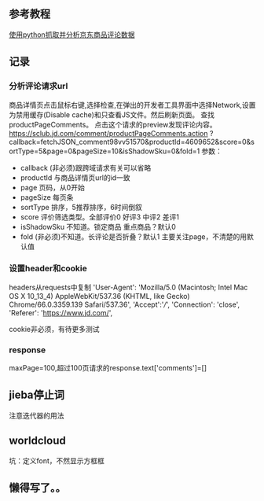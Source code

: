 ## 参考教程
[使用python抓取并分析京东商品评论数据](https://www.aliyun.com/jiaocheng/444329.html)

## 记录
### 分析评论请求url
商品详情页点击鼠标右键,选择检查,在弹出的开发者工具界面中选择Network,设置为禁用缓存(Disable cache)和只查看JS文件。然后刷新页面。
查找productPageComments。  点击这个请求的preview发现评论内容。  
https://sclub.jd.com/comment/productPageComments.action
?callback=fetchJSON_comment98vv51570&productId=4609652&score=0&sortType=5&page=0&pageSize=10&isShadowSku=0&fold=1
参数：
- callback (非必须)跟跨域请求有关可以省略
- productId 与商品详情页url的id一致
- page 页码，从0开始
- pageSize 每页条
- sortType 排序，5推荐排序，6时间倒叙
- score 评价筛选类型。全部评价0 好评3 中评2 差评1
- isShadowSku 不知道。锁定商品 重点商品？默认0
- fold (非必须)不知道。长评论是否折叠？默认1
主要关注page，不清楚的用默认值
### 设置header和cookie
headers从requests中复制
'User-Agent': 'Mozilla/5.0 (Macintosh; Intel Mac OS X 10_13_4) AppleWebKit/537.36 (KHTML, like Gecko) Chrome/66.0.3359.139 Safari/537.36',
'Accept':'*/*',
'Connection': 'close',
'Referer': 'https://www.jd.com/',

cookie非必须，有待更多测试
### response
maxPage=100,超过100页请求的response.text['comments']=[]

## jieba停止词 
注意迭代器的用法

## worldcloud
坑：定义font，不然显示方框框


## 懒得写了。。



